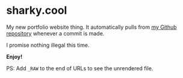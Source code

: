 # sharky.cool
My new portfolio website thing. It automatically pulls from [my Github repository](https://github.com/jdeurt/sharky.cool) whenever a commit is made.

I promise nothing illegal this time.

**Enjoy!**

PS: Add `_RAW` to the end of URLs to see the unrendered file.